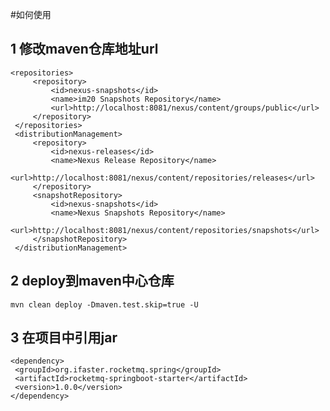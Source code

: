 #如何使用
## 1 修改maven仓库地址url
    <repositories>
         <repository>
             <id>nexus-snapshots</id>
             <name>im20 Snapshots Repository</name>
             <url>http://localhost:8081/nexus/content/groups/public</url>
         </repository>
     </repositories>
     <distributionManagement>
         <repository>
             <id>nexus-releases</id>
             <name>Nexus Release Repository</name>
             <url>http://localhost:8081/nexus/content/repositories/releases</url>
         </repository>
         <snapshotRepository>
             <id>nexus-snapshots</id>
             <name>Nexus Snapshots Repository</name>
             <url>http://localhost:8081/nexus/content/repositories/snapshots</url>
         </snapshotRepository>
     </distributionManagement>
## 2 deploy到maven中心仓库
    mvn clean deploy -Dmaven.test.skip=true -U
## 3 在项目中引用jar
    <dependency>
     <groupId>org.ifaster.rocketmq.spring</groupId>
     <artifactId>rocketmq-springboot-starter</artifactId>
     <version>1.0.0</version>
    </dependency>